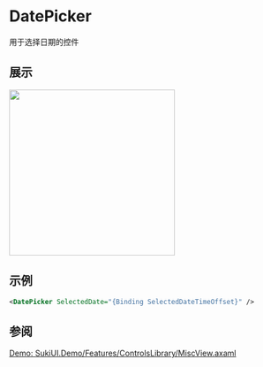 # DatePicker

用于选择日期的控件

## 展示

<img src="/controls/datetime/datepicker.gif" height="300px" width="300px"/>

## 示例

```xml
<DatePicker SelectedDate="{Binding SelectedDateTimeOffset}" />
```

## 参阅

[Demo: SukiUI.Demo/Features/ControlsLibrary/MiscView.axaml](https://github.com/kikipoulet/SukiUI/blob/main/SukiUI.Demo/Features/ControlsLibrary/MiscView.axaml)